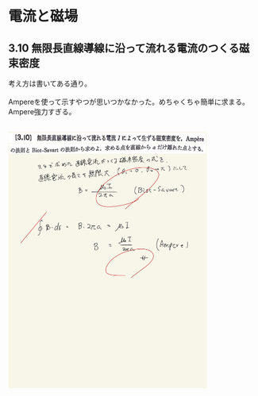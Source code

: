 <script type="text/javascript" async src="https://cdnjs.cloudflare.com/ajax/libs/mathjax/2.7.7/MathJax.js?config=TeX-MML-AM_CHTML">

</script>

<script type="text/x-mathjax-config">
 MathJax.Hub.Config({
 tex2jax: {
 inlineMath: [['$', '$'] ],
 displayMath: [ ['$$','$$'], ["\\[","\\]"] ]
 }
 });
</script>

# 電流と磁場
## 3.10 無限長直線導線に沿って流れる電流のつくる磁束密度

考え方は書いてある通り。
<br>
<br>
Ampereを使って示すやつが思いつかなかった。めちゃくちゃ簡単に求まる。Ampere強力すぎる。
<br>
<br>

<img width="400" alt="electromagnetism-113" src="./images/ecmf-10/Electromagnetism-113.jpg">